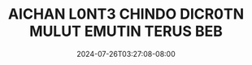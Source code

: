 --- 
title: "AICHAN L0NT3 CHINDO DICR0TN MULUT EMUTIN TERUS BEB"
description: "video   AICHAN L0NT3 CHINDO DICR0TN MULUT EMUTIN TERUS BEB yandek video full baru"
date: 2024-07-26T03:27:08-08:00
file_code: "7pbz0ysndet8"
draft: false
cover: "0nn1lfvg0r3b8h4f.jpg"
tags: ["AICHAN", "CHINDO", "MULUT", "EMUTIN", "TERUS", "BEB", "bokep-indo", "bokep-viral", "bokep-ig"]
length: 1122
fld_id: "1482834"
foldername: "Aichan"
categories: ["Aichan"]
views: 0
---